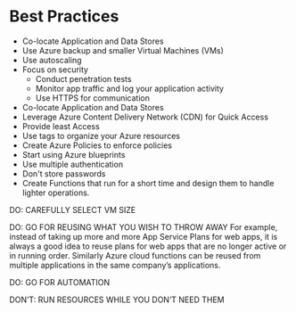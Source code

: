 # Best Practices
- Co-locate Application and Data Stores
- Use Azure backup and smaller Virtual Machines (VMs)
- Use autoscaling
- Focus on security
  - Conduct penetration tests
  - Monitor app traffic and log your application activity
  - Use HTTPS for communication
- Co-locate Application and Data Stores
- Leverage Azure Content Delivery Network (CDN) for Quick Access
- Provide least Access
- Use tags to organize your Azure resources
- Create Azure Policies to enforce policies
- Start using Azure blueprints
- Use multiple authentication
- Don't store passwords
- Create Functions that run for a short time and design them to handle lighter operations.


DO: CAREFULLY SELECT VM SIZE

DO: GO FOR REUSING WHAT YOU WISH TO THROW AWAY
For example, instead of taking up more and more App Service Plans for web apps, it is always a good idea to reuse plans for web apps that are no longer active or in running order. Similarly Azure cloud functions can be reused from multiple applications in the same company’s applications.

DO: GO FOR AUTOMATION

DON’T: RUN RESOURCES WHILE YOU DON’T NEED THEM
